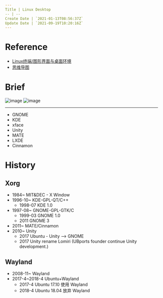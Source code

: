 ```yaml
---
Title | Linux Desktop
-- | --
Create Date | `2021-01-13T08:56:37Z`
Update Date | `2021-09-19T10:20:16Z`
---
```

# Reference
- [Linux终端/图形界面与桌面环境](https://www.biaodianfu.com/linux-desktop-environment.html#%E5%9B%BE%E5%BD%A2%E7%95%8C%E9%9D%A2%E4%B8%8E%E6%A1%8C%E9%9D%A2%E7%8E%AF%E5%A2%83)
- [思维导图](https://naotu.baidu.com/file/0ae1d056daa54e513cc80721dcab3e8a)

# Brief

![image](https://user-images.githubusercontent.com/2216970/104534251-e5eec380-564e-11eb-91d4-54dcae3d464b.png)
![image](https://user-images.githubusercontent.com/2216970/104535015-4d594300-5650-11eb-8265-7287c567ef04.png)

---

- GNOME
- KDE
- xface
- Unity
- MATE
- LXDE
- Cinnamon
            

# History

## Xorg
- 1984~ MIT&DEC - X Window
- 1996-10~ KDE-GPL-QT/C++
  - 1998-07 KDE 1.0
- 1997-08~ GNOME-GPL-GTK/C
  - 1999-03 GNOME 1.0
  - 2011  GNOME 3 
- 2011~ MATE/Cinnamon
- 2010~ Unity
  - 2017 Ubuntu - Unity --> GNOME 
  - 2017 Unity rename Lomiri (UBports founder continue Unity development.)

## Wayland
- 2008-11~ Wayland
- 2017-4~2018-4 Ubuntu+Wayland
  - 2017-4 Ubuntu 17.10 使用 Wayland
  - 2018-4 Ubuntu 18.04 放弃 Wayland
  
